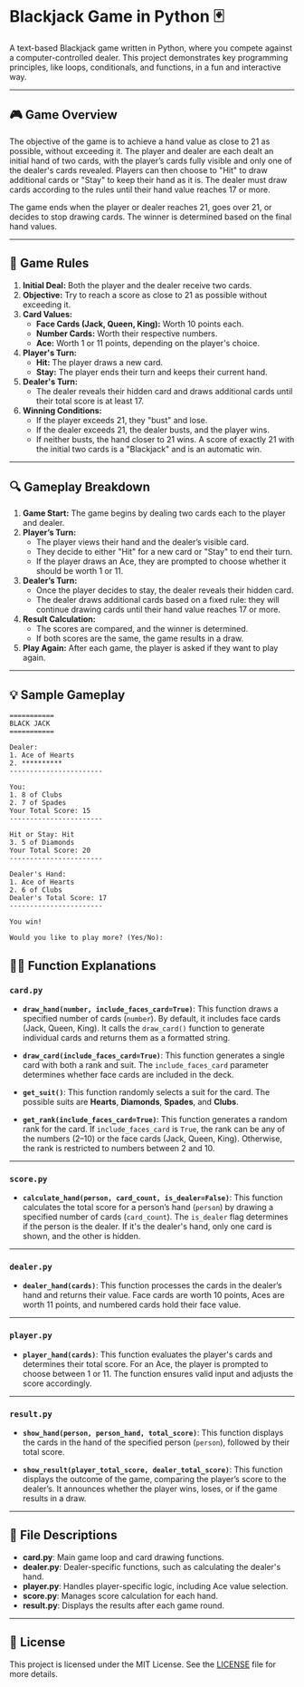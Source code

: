 # Blackjack Game in Python 🃏

A text-based Blackjack game written in Python, where you compete against a computer-controlled dealer. This project demonstrates key programming principles, like loops, conditionals, and functions, in a fun and interactive way.

---

## 🎮 Game Overview

The objective of the game is to achieve a hand value as close to 21 as possible, without exceeding it. The player and dealer are each dealt an initial hand of two cards, with the player’s cards fully visible and only one of the dealer's cards revealed. Players can then choose to "Hit" to draw additional cards or "Stay" to keep their hand as it is. The dealer must draw cards according to the rules until their hand value reaches 17 or more.

The game ends when the player or dealer reaches 21, goes over 21, or decides to stop drawing cards. The winner is determined based on the final hand values.

---

## 📏 Game Rules

1. **Initial Deal:** Both the player and the dealer receive two cards.
2. **Objective:** Try to reach a score as close to 21 as possible without exceeding it.
3. **Card Values:**
   - **Face Cards (Jack, Queen, King):** Worth 10 points each.
   - **Number Cards:** Worth their respective numbers.
   - **Ace:** Worth 1 or 11 points, depending on the player's choice.
4. **Player's Turn:**
   - **Hit:** The player draws a new card.
   - **Stay:** The player ends their turn and keeps their current hand.
5. **Dealer's Turn:** 
   - The dealer reveals their hidden card and draws additional cards until their total score is at least 17.
6. **Winning Conditions:**
   - If the player exceeds 21, they "bust" and lose.
   - If the dealer exceeds 21, the dealer busts, and the player wins.
   - If neither busts, the hand closer to 21 wins. A score of exactly 21 with the initial two cards is a "Blackjack" and is an automatic win.

---

## 🔍 Gameplay Breakdown

1. **Game Start:** The game begins by dealing two cards each to the player and dealer.
2. **Player’s Turn:**
   - The player views their hand and the dealer’s visible card.
   - They decide to either "Hit" for a new card or "Stay" to end their turn.
   - If the player draws an Ace, they are prompted to choose whether it should be worth 1 or 11.
3. **Dealer’s Turn:** 
   - Once the player decides to stay, the dealer reveals their hidden card.
   - The dealer draws additional cards based on a fixed rule: they will continue drawing cards until their hand value reaches 17 or more.
4. **Result Calculation:** 
   - The scores are compared, and the winner is determined.
   - If both scores are the same, the game results in a draw.
5. **Play Again:** After each game, the player is asked if they want to play again.

---

## 💡 Sample Gameplay

```plaintext
===========
BLACK JACK
===========

Dealer:
1. Ace of Hearts
2. **********
-----------------------

You:
1. 8 of Clubs
2. 7 of Spades
Your Total Score: 15
-----------------------

Hit or Stay: Hit
3. 5 of Diamonds
Your Total Score: 20
-----------------------

Dealer's Hand:
1. Ace of Hearts
2. 6 of Clubs
Dealer's Total Score: 17
-----------------------

You win!

Would you like to play more? (Yes/No):
```

## 🧑‍💻 Function Explanations

### `card.py`

- **`draw_hand(number, include_faces_card=True)`**: This function draws a specified number of cards (`number`). By default, it includes face cards (Jack, Queen, King). It calls the `draw_card()` function to generate individual cards and returns them as a formatted string.

- **`draw_card(include_faces_card=True)`**: This function generates a single card with both a rank and suit. The `include_faces_card` parameter determines whether face cards are included in the deck.

- **`get_suit()`**: This function randomly selects a suit for the card. The possible suits are **Hearts**, **Diamonds**, **Spades**, and **Clubs**.

- **`get_rank(include_faces_card=True)`**: This function generates a random rank for the card. If `include_faces_card` is `True`, the rank can be any of the numbers (2–10) or the face cards (Jack, Queen, King). Otherwise, the rank is restricted to numbers between 2 and 10.

---

### `score.py`

- **`calculate_hand(person, card_count, is_dealer=False)`**: This function calculates the total score for a person’s hand (`person`) by drawing a specified number of cards (`card_count`). The `is_dealer` flag determines if the person is the dealer. If it's the dealer's hand, only one card is shown, and the other is hidden.

---

### `dealer.py`

- **`dealer_hand(cards)`**: This function processes the cards in the dealer’s hand and returns their value. Face cards are worth 10 points, Aces are worth 11 points, and numbered cards hold their face value.

---

### `player.py`

- **`player_hand(cards)`**: This function evaluates the player's cards and determines their total score. For an Ace, the player is prompted to choose between 1 or 11. The function ensures valid input and adjusts the score accordingly.

---

### `result.py`

- **`show_hand(person, person_hand, total_score)`**: This function displays the cards in the hand of the specified person (`person`), followed by their total score.

- **`show_result(player_total_score, dealer_total_score)`**: This function displays the outcome of the game, comparing the player’s score to the dealer’s. It announces whether the player wins, loses, or if the game results in a draw.

---

## 📂 File Descriptions

- **card.py**: Main game loop and card drawing functions.
- **dealer.py**: Dealer-specific functions, such as calculating the dealer's hand.
- **player.py**: Handles player-specific logic, including Ace value selection.
- **score.py**: Manages score calculation for each hand.
- **result.py**: Displays the results after each game round.
---


## 📝 License

This project is licensed under the MIT License. See the [LICENSE](LICENSE) file for more details.

